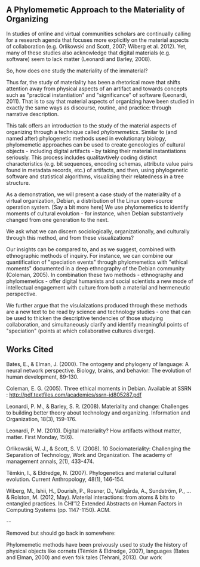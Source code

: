 ## A Phylomemetic Approach to the Materiality of Organizing

In studies of online and virtual communities scholars are continually calling for a research agenda that focuses more explicitly on the material aspects of collaboration (e.g. Orlikowski and Scott, 2007; Wiberg et al. 2012). Yet, many of these studies also acknowledge that digital materials (e.g. software) seem to lack matter (Leonardi and Barley, 2008). 

So, how does one study the materiality of the immaterial? 

Thus far, the study of materiality has been a rhetorical move that shifts attention away from physical aspects of an artifact and towards concepts such as "practical instantiation" and "significance" of software (Leonardi, 2011). That is to say that material aspects of organizing have been studied in exactly the same ways as discourse, routine, and practice: through narrative description. 

This talk offers an introduction to the study of the material aspects of organizing through a technique called *phylomemetics*. Similar to (and named after) phylogenetic methods used in evolutionary biology, phylomemetic approaches can be used to create  geneologies of cultural objects - including digital artifacts - by taking their material instantiations seriously. This process includes qualitavtively coding distinct characteristics (e.g. bit sequences, encoding schemas, attribute value pairs found in metadata records, etc.) of artifacts, and then, using phylogenetic software and statistical algorithms, visualizing their relatedness in a tree structure.  

As a demonstration, we will present a case study of the materiality of a virtual organization, Debian, a distribution of the Linux open-source operation system. [Say a bit more here]  We use phylomemetics to identify moments of cultural evolution - for instance, when Debian substantively changed from one generation to the next. 

We ask what we can discern sociologically, organizationally, and culturally through this method, and from these visualizations? 

Our insights can be compared to, and as we suggest, combined with ethnographic methods of inquiry. For instance, we can combine our quantification of "speciation events" through phylomemetics with "ethical moments" documented in a deep ethnography of the Debian community (Coleman, 2005). In combination these two methods - ethnography and phylomemetics - offer digital humanists and social scientists a new mode of intellectual engagement with culture from both a material and hermeneutic perspective. 

We further argue that the visulaizations produced through these methods are a new text to be read by science and technology studies - one that can be used to thicken the descriptive tendencies of those studying collaboration, and simultaneously clarify and identify meaningful points of "speciation" (points at which collaborative cultures diverge). 

## Works Cited

Bates, E., & Elman, J. (2000). The ontogeny and phylogeny of language: A neural network perspective. Biology, brains, and behavior: The evolution of human development, 89-130.

Coleman, E. G. (2005). Three ethical moments in Debian. Available at SSRN : http://pdf.textfiles.com/academics/ssrn-id805287.pdf

Leonardi, P. M., & Barley, S. R. (2008). Materiality and change: Challenges to building better theory about technology and organizing. Information and Organization, 18(3), 159-176.

Leonardi, P. M. (2010). Digital materiality? How artifacts without matter, matter. First Monday, 15(6).

Orlikowski, W. J., & Scott, S. V. (2008). 10 Sociomateriality: Challenging the Separation of Technology, Work and Organization. The academy of management annals, 2(1), 433-474.

Tëmkin, I., & Eldredge, N. (2007). Phylogenetics and material cultural evolution. Current Anthropology, 48(1), 146-154.

Wiberg, M., Ishii, H., Dourish, P., Rosner, D., Vallgårda, A., Sundström, P., ... & Rolston, M. (2012, May). Material interactions: from atoms & bits to entangled practices. In CHI'12 Extended Abstracts on Human Factors in Computing Systems (pp. 1147-1150). ACM.

-- 

Removed but should go back in somewhere: 

Phylomemetic methods have been preivously used to study the history of physical objects like cornets (Tëmkin & Eldredge, 2007), languages (Bates and Elman, 2000) and even folk tales (Tehrani, 2013). Our work
